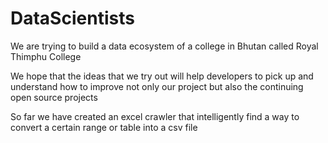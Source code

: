 # DataScientists
We are trying to build a data ecosystem of a college in Bhutan called Royal Thimphu College

We hope that the ideas that we try out will help developers to pick up and understand how to improve not only our project but also
the continuing open source projects

So far we have created an excel crawler that intelligently find a way to convert a certain range or table into a csv file
